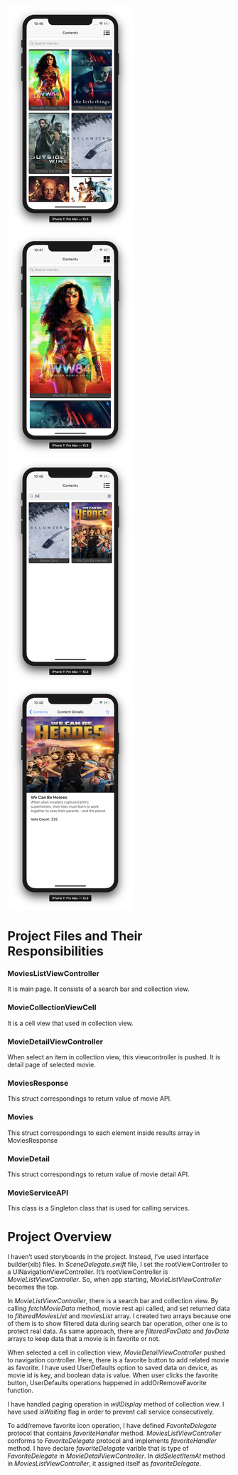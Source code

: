 ![Alt text](/gridmain.png?raw=true)
![Alt text](/listmain.png?raw=true)
![Alt text](/searchmain.png?raw=true)
![Alt text](/detail.png?raw=true)


# Project Files and Their Responsibilities

### MoviesListViewController

It is main page. It consists of a search bar and collection view.

### MovieCollectionViewCell

It is a cell view that used in collection view.

### MovieDetailViewController

When select an item in collection view, this viewcontroller is pushed. It is detail page of selected movie.

### MoviesResponse

This struct correspondings to return value of movie API.

### Movies

This struct correspondings to each element inside results array in MoviesResponse

### MovieDetail

This struct correspondings to return value of movie detail API.

### MovieServiceAPI 

This class is a Singleton class that is used for calling services.  

# Project Overview

I haven’t used storyboards in the project. Instead, I’ve used interface builder(xib) files. In *SceneDelegate.swift* file, I set the rootViewController to a UINavigationViewController. It’s rootViewController is *MovieListViewController*. So, when app starting, *MovieListViewController* becomes the top.

In *MovieListViewController*, there is a search bar and collection view. By calling *fetchMovieData* method, movie rest api called, and set returned data to *filteredMoviesList* and *moviesList* array. I created two arrays because one of them is to show filtered data during search bar operation, other one is to protect real data. As same approach, there are *filteredFavData* and *favData* arrays to keep data that a movie is in favorite or not.

When selected a cell in collection view, *MovieDetailViewController* pushed to navigation controller. Here, there is a favorite button to add related movie as favorite. I have used UserDefaults option to saved data on device, as movie id is key, and boolean data is value. When user clicks the favorite button, UserDefaults operations happened in addOrRemoveFavorite function.

I have handled paging operation in *willDisplay* method of collection view. I have used *isWaiting* flag in order to prevent call service consecutively.

To add/remove favorite icon operation, I have defined *FavoriteDelegate* protocol that contains *favoriteHandler* method. *MoviesListViewController* conforms to *FavoriteDelegate* protocol and implements *favoriteHandler* method. I have declare *favoriteDelegate* varible that is type of *FavoriteDelegate* in *MovieDetailViewController*. In *didSelectItemAt* method in *MoviesListViewController*, it assigned itself as *favoriteDelegate*.

